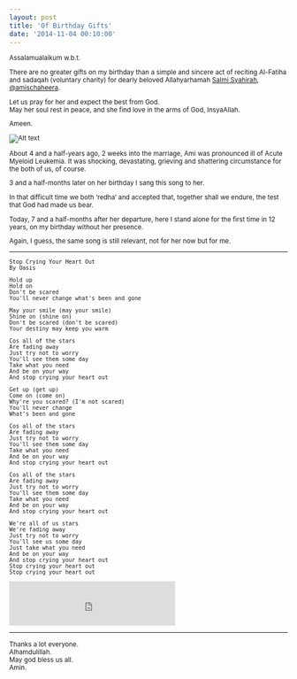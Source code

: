 ```yaml
---
layout: post
title: 'Of Birthday Gifts'
date: '2014-11-04 00:10:00'
---
```


<small>
Assalamualaikum w.b.t.

There are no greater gifts on my birthday than a simple and sincere act of reciting Al-Fatiha and sadaqah (voluntary charity) for dearly beloved Allahyarhamah [Salmi Syahirah](http://www.amischaheera.com/), [@amischaheera](http://instagram.com/amischaheera).

Let us pray for her and expect the best from God.  
May her soul rest in peace, and she find love in the arms of God, InsyaAllah.  

Ameen.

![Alt text](http://photos-a.ak.instagram.com/hphotos-ak-xaf1/10787737_1539392192962936_167624391_n.jpg)

About 4 and a half-years ago, 2 weeks into the marriage, Ami was pronounced ill of Acute Myeloid Leukemia. It was shocking, devastating, grieving and shattering circumstance for the both of us, of course. 

3 and a half-months later on her birthday I sang this song to her. 

In that difficult time we both ‘redha’ and accepted that, together shall we endure, the test that God had made us bear.

Today, 7 and a half-months after her departure, here I stand alone for the first time in 12 years, on my birthday without her presence. 

Again, I guess, the same song is still relevant, not for her now but for me.

***

```
Stop Crying Your Heart Out  
By Oasis  

Hold up  
Hold on  
Don't be scared  
You'll never change what's been and gone  

May your smile (may your smile)  
Shine on (shine on)  
Don't be scared (don't be scared)  
Your destiny may keep you warm  

Cos all of the stars  
Are fading away  
Just try not to worry  
You'll see them some day  
Take what you need  
And be on your way  
And stop crying your heart out  

Get up (get up)  
Come on (come on)  
Why're you scared? (I'm not scared)  
You'll never change  
What's been and gone  

Cos all of the stars  
Are fading away  
Just try not to worry  
You'll see them some day  
Take what you need  
And be on your way  
And stop crying your heart out  

Cos all of the stars  
Are fading away  
Just try not to worry  
You'll see them some day  
Take what you need  
And be on your way  
And stop crying your heart out  

We're all of us stars  
We're fading away  
Just try not to worry  
You'll see us some day  
Just take what you need  
And be on your way  
And stop crying your heart out  
Stop crying your heart out  
Stop crying your heart out  
```

<iframe src="https://embed.spotify.com/?uri=https://play.spotify.com/track/7ML11eJVOVlJevtlTon5Kl" width="300" height="80" frameborder="0" allowtransparency="true"></iframe>

***

Thanks a lot everyone.  
Alhamdulillah.  
May god bless us all.  
Amin.  
</small>
